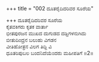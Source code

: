 +++
title = "002 ದೂತರೈದಿದರಿವರ ಸೂರೆಯ"

+++
ದೂತರೈದಿದರಿವರ ಸೂರೆಯ  
ಕೈತವಕಿಗರು ಕೃತಕ ವಾರ್ತಾ    
ಭೀತಪುರಜನ ಮುಖದ ದುಗುಡದ ದಡ್ಡಿಗಳನುಗಿದು  
ಬೀತುದಿಂದ್ರನ ಬಲುಹು ವಿಗಡನ  
ವೀತಿಹೋತ್ರನ ವಿಲಗ ತಿದ್ದಿ ವಿ   
ಧೂತರಿಪುಬಲ ಬಂದನಿದೆಯೆಂದರು ಮಹೀಪತಿಗೆ    ॥2॥